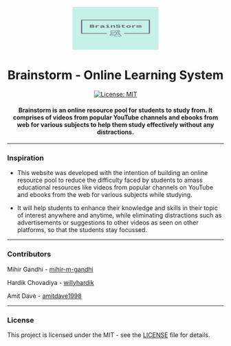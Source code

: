 <p align="center">
 <img height=100px src="./logo.png" alt="Brainstorm-logo">
</p>

<h1 align="center">Brainstorm - Online Learning System</h1>

<div align="center">

[![License: MIT](https://img.shields.io/badge/License-MIT-green.svg)](https://opensource.org/licenses/MIT)

<h4>Brainstorm is an online resource pool for students to study from. It comprises of videos from popular YouTube channels and ebooks from web for various subjects to help them study effectively without any distractions.</h4>

</div>

-----------------------------------------
### Inspiration

* This website was developed with the intention of building an online resource pool to reduce the difficulty faced by students to amass educational resources like videos from popular channels on YouTube and ebooks from the web for various subjects while studying.

* It will help students to enhance their knowledge and skills in their topic of interest anywhere and anytime, while eliminating distractions such as advertisements or suggestions to other videos as seen on other platforms, so that the students stay focussed.

------------------------------------------
### Contributors

Mihir Gandhi - [mihir-m-gandhi](https://github.com/mihir-m-gandhi)

Hardik Chovadiya - [willyhardik](https://github.com/willyhardik/)

Amit Dave - [amitdave1998](https://github.com/amitdave1998)


------------------------------------------
### License
This project is licensed under the MIT - see the [LICENSE](./LICENSE) file for details.
